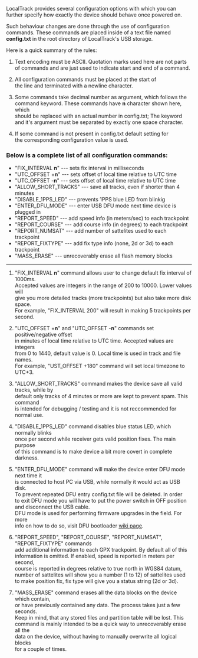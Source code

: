 LocalTrack provides several configuration options with which you can  
further specify how exactly the device should behave once powered on.  
  
Such behaviour changes are done through the use of configuration  
commands. These commands are placed inside of a text file named  
**config.txt** in the root directory of LocalTrack's USB storage.  
  
Here is a quick summary of the rules:  
  
1. Text encoding must be ASCII. Quotation marks used here are not parts  
of commands and are just used to indicate start and end of a command.  
  
2. All configuration commands must be placed at the start of  
the line and terminated with a newline character.  
  
3. Some commands take decimal number as argument, which follows the  
command keyword. These commands have **n** character shown here, which  
should be replaced with an actual number in config.txt; The keyword  
and it's argument must be separated by exactly one space character.  
  
4. If some command is not present in config.txt default setting for  
the corresponding configuration value is used.  
  
### Below is a complete list of all configuration commands:  
  
* "FIX_INTERVAL **n**"   --- sets fix interval in milliseconds  
* "UTC_OFFSET +**n**"   --- sets offset of local time relative to UTC time  
* "UTC_OFFSET -**n**"   --- sets offset of local time relative to UTC time  
* "ALLOW_SHORT_TRACKS"   --- save all tracks, even if shorter than 4 minutes  
* "DISABLE_1PPS_LED"   --- prevents 1PPS blue LED from blinkig  
* "ENTER_DFU_MODE"   --- enter USB DFU mode next time device is plugged in  
* "REPORT_SPEED"   --- add speed info (in meters/sec) to each trackpoint  
* "REPORT_COURSE"   --- add course info (in degrees) to each trackpoint  
* "REPORT_NUMSAT"   --- add number of sattelites used to each trackpoint  
* "REPORT_FIXTYPE"   --- add fix type info (none, 2d or 3d) to each trackpoint  
* "MASS_ERASE"   --- unrecoverably erase all flash memory blocks  
  
---
  
1. "FIX_INTERVAL **n**" command allows user to change default fix interval of 1000ms.  
Accepted values are integers in the range of 200 to 10000. Lower values will  
give you more detailed tracks (more trackpoints) but also take more disk space.  
For example, "FIX_INTERVAL 200" will result in making 5 trackpoints per second.  
  
2. "UTC_OFFSET +**n**" and "UTC_OFFSET -**n**" commands set positive/negative offset  
in minutes of local time relative to UTC time. Accepted values are integers  
from 0 to 1440, default value is 0. Local time is used in track and file names.  
For example, "UST_OFFSET +180" command will set local timezone to UTC+3.  
  
3. "ALLOW_SHORT_TRACKS" command makes the device save all valid tracks, while by  
default only tracks of 4 minutes or more are kept to prevent spam. This command  
is intended for debugging / testing and it is not reccommended for normal use.  
  
4. "DISABLE_1PPS_LED" command disables blue status LED, which normally blinks  
once per second while receiver gets valid position fixes. The main purpose  
of this command is to make device a bit more covert in complete darkness.  
  
5. "ENTER_DFU_MODE" command will make the device enter DFU mode next time it  
is connected to host PC via USB, while normally it would act as USB disk.  
To prevent repeated DFU entry config.txt file will be deleted. In order  
to exit DFU mode you will have to put the power switch in OFF position  
and disconnect the USB cable.  
DFU mode is used for performing firmware upgrades in the field. For more  
info on how to do so, visit DFU bootloader [wiki page](https://github.com/krakrukra/LocalTrack/wiki/bootloader).  
  
6. "REPORT_SPEED", "REPORT_COURSE", "REPORT_NUMSAT", "REPORT_FIXTYPE" commands  
add additional information to each GPX trackpoint. By default all of this  
information is omitted. If enabled, speed is reported in meters per second,  
course is reported in degrees relative to true north in WGS84 datum,  
number of sattelites will show you a number (1 to 12) of sattelites used  
to make position fix, fix type will give you a status string (2d or 3d).  
  
7. "MASS_ERASE" command erases all the data blocks on the device which contain,  
or have previously contained any data. The process takes just a few seconds.  
Keep in mind, that any stored files and partition table will be lost. This  
command is mainly intended to be a quick way to unrecoverably erase all the  
data on the device, without having to manually overwrite all logical blocks  
for a couple of times.  
  